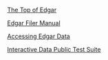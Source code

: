 

[The Top of Edgar](https://www.sec.gov/edgar)

[Edgar Filer Manual](https://www.sec.gov/edgar/filermanual)

[Accessing Edgar Data](https://www.sec.gov/os/accessing-edgar-data)

[Interactive Data Public Test Suite](https://www.sec.gov/structureddata/osdinteractivedatatestsuite)
